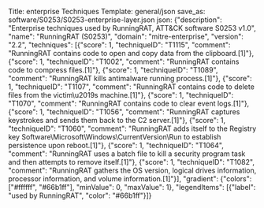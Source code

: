 Title: enterprise Techniques
Template: general/json
save_as: software/S0253/S0253-enterprise-layer.json
json: {"description": "Enterprise techniques used by RunningRAT, ATT&CK software S0253 v1.0", "name": "RunningRAT (S0253)", "domain": "mitre-enterprise", "version": "2.2", "techniques": [{"score": 1, "techniqueID": "T1115", "comment": "RunningRAT contains code to open and copy data from the clipboard.[1]"}, {"score": 1, "techniqueID": "T1002", "comment": "RunningRAT contains code to compress files.[1]"}, {"score": 1, "techniqueID": "T1089", "comment": "RunningRAT kills antimalware running process.[1]"}, {"score": 1, "techniqueID": "T1107", "comment": "RunningRAT contains code to delete files from the victim\u2019s machine.[1]"}, {"score": 1, "techniqueID": "T1070", "comment": "RunningRAT contains code to clear event logs.[1]"}, {"score": 1, "techniqueID": "T1056", "comment": "RunningRAT captures keystrokes and sends them back to the C2 server.[1]"}, {"score": 1, "techniqueID": "T1060", "comment": "RunningRAT adds itself to the Registry key Software\\Microsoft\\Windows\\CurrentVersion\\Run to establish persistence upon reboot.[1]"}, {"score": 1, "techniqueID": "T1064", "comment": "RunningRAT uses a batch file to kill a security program task and then attempts to remove itself.[1]"}, {"score": 1, "techniqueID": "T1082", "comment": "RunningRAT gathers the OS version, logical drives information, processor information, and volume information.[1]"}], "gradient": {"colors": ["#ffffff", "#66b1ff"], "minValue": 0, "maxValue": 1}, "legendItems": [{"label": "used by RunningRAT", "color": "#66b1ff"}]}